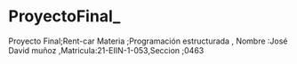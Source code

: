 # ProyectoFinal_
Proyecto Final;Rent-car Materia ;Programación estructurada , Nombre :José David muñoz ,Matricula:21-EIIN-1-053,Seccion ;0463
